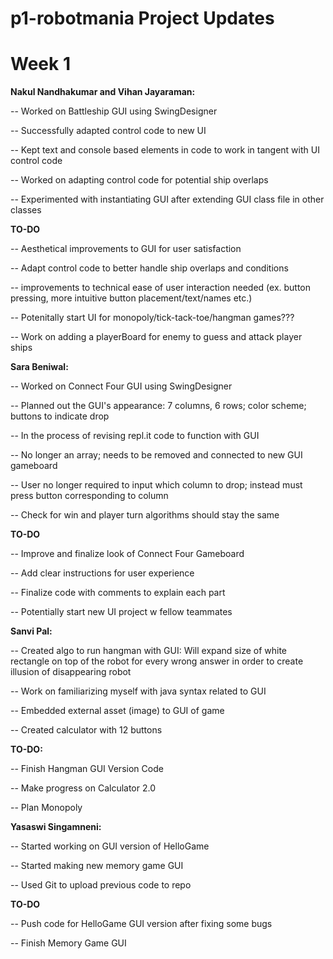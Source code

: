 
# p1-robotmania Project Updates

# Week 1

**Nakul Nandhakumar and Vihan Jayaraman:**

-- Worked on Battleship GUI using SwingDesigner

-- Successfully adapted control code to new UI

-- Kept text and console based elements in code to work in tangent with UI control code

-- Worked on adapting control code for potential ship overlaps

-- Experimented with instantiating GUI after extending GUI class file in other classes

**TO-DO**

-- Aesthetical improvements to GUI for user satisfaction

-- Adapt control code to better handle ship overlaps and conditions

-- improvements to technical ease of user interaction needed (ex. button pressing, more intuitive button placement/text/names etc.)

-- Potenitally start UI for monopoly/tick-tack-toe/hangman games??? 

-- Work on adding a playerBoard for enemy to guess and attack player ships

**Sara Beniwal:**

-- Worked on Connect Four GUI using SwingDesigner

-- Planned out the GUI's appearance: 7 columns, 6 rows; color scheme; buttons to indicate drop
    
-- In the process of revising repl.it code to function with GUI

-- No longer an array; needs to be removed and connected to new GUI gameboard

-- User no longer required to input which column to drop; instead must press button corresponding to column

-- Check for win and player turn algorithms should stay the same

**TO-DO**

-- Improve and finalize look of Connect Four Gameboard

-- Add clear instructions for user experience

-- Finalize code with comments to explain each part

-- Potentially start new UI project w fellow teammates

**Sanvi Pal:**

-- Created algo to run hangman with GUI: Will expand size of white rectangle on top of the robot for every wrong answer in order to create illusion of disappearing robot

-- Work on familiarizing myself with java syntax related to GUI

-- Embedded external asset (image) to GUI of game

-- Created calculator with 12 buttons

**TO-DO:**

-- Finish Hangman GUI Version Code

-- Make progress on Calculator 2.0

-- Plan Monopoly

**Yasaswi Singamneni:**
 
 -- Started working on GUI version of HelloGame
 
 -- Started making new memory game GUI
 
 -- Used Git to upload previous code to repo
 
 **TO-DO**
 
 -- Push code for HelloGame GUI version after fixing some bugs
 
 -- Finish Memory Game GUI
